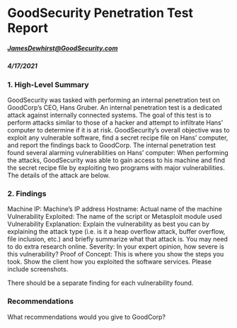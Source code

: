 # GoodSecurity Penetration Test Report
##### JamesDewhirst@GoodSecurity.com
##### 4/17/2021

### 1. High-Level Summary
GoodSecurity was tasked with performing an internal penetration test on GoodCorp’s CEO, Hans Gruber. An internal penetration test is a dedicated attack against internally connected systems. The goal of this test is to perform attacks similar to those of a hacker and attempt to infiltrate Hans’ computer to determine if it is at risk. GoodSecurity’s overall objective was to exploit any vulnerable software, find a secret recipe file on Hans’ computer, and report the findings back to GoodCorp.
The internal penetration test found several alarming vulnerabilities on Hans’ computer: When performing the attacks, GoodSecurity was able to gain access to his machine and find the secret recipe file by exploiting two programs with major vulnerabilities. The details of the attack are below.

### 2. Findings
Machine IP:
Machine’s IP address
Hostname:
Actual name of the machine
Vulnerability Exploited:
The name of the script or Metasploit module used
Vulnerability Explanation:
Explain the vulnerability as best you can by explaining the attack type (i.e. is it a heap overflow attack, buffer overflow, file inclusion, etc.) and briefly summarize what that attack is. You may need to do extra research online. 
Severity:
In your expert opinion, how severe is this vulnerability?
Proof of Concept:
This is where you show the steps you took. Show the client how you exploited the software services. Please include screenshots.



There should be a separate finding for each vulnerability found.








### Recommendations
What recommendations would you give to GoodCorp?



